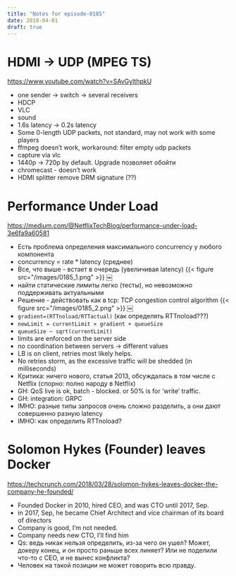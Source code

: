 ```yaml
---
title: "Notes for episode-0185"
date: 2018-04-01
draft: true
---
```


# HDMI -> UDP (MPEG TS)
https://www.youtube.com/watch?v=SAvGylthpkU

- one sender -> switch -> several receivers
- HDCP
- VLC
- sound
- 1.6s latency -> 0.2s latency
- Some 0-length UDP packets, not standard, may not work with some players
- ffmpeg doesn’t work, workaround: filter empty udp packets
- capture via vlc
- 1440p -> 720p by default. Upgrade позволяет обойти
- chromecast - doesn’t work
- HDMI splitter remove DRM signature (??)


# Performance Under Load
https://medium.com/@NetflixTechBlog/performance-under-load-3e6fa9a60581

- Есть проблема определения максимального concurrency у любого компонента
- concurrency = rate * latency (среднее)
- Все, что выше - встает в очередь (увеличивая latency)
    {{< figure src="/images/0185_1.png" >}}
￼
- найти статические лимиты легко (тесты), но невозможно поддерживать актуальными
- Решение - действовать как в tcp: TCP congestion control algorithm
    {{< figure src="/images/0185_2.png" >}}
￼
- `gradient=(RTTnoload/RTTactual)`     (как определять RTTnoload???)
- `newLimit = currentLimit × gradient + queueSize`
- `queueSize ~ sqrt(currentLimit)`
- limits are enforced on the server side
- no coordination between servers -> different values
- LB is on client, retries most likely helps.
- No retries storm, as the excessive traffic will be shedded (in milliseconds)
- Критика: ничего нового, статья 2013, обсуждалась в том числе с Netflix (спорно: полно народу в Netflix)
- GH: QoS live is ok, batch - blocked. or 50% is for ‘write’ traffic.
- GH: integration: GRPC
- IMHO: разные типы запросов очень сложно разделить, а они дают совершенно разную latency
- IMHO: как определить RTTnoload?


# Solomon Hykes (Founder) leaves Docker
https://techcrunch.com/2018/03/28/solomon-hykes-leaves-docker-the-company-he-founded/

- Founded Docker in 2010, hired CEO, and was CTO until 2017, Sep.
- in 2017, Sep, he became Chief Architect and vice chairman of its board of directors
- Company is good, I’m not needed.
- Company needs new CTO, I’ll find him
- Qs: ведь никак нельзя определить, из-за чего он ушел? Может, докеру конец, и он просто раньше всех линяет? Или не поделили что-то с CEO, и не вынес конфликта?
- Человек на такой позиции не может говорить всю правду.
